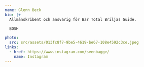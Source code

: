 ```yaml
---
name: Glenn Beck
bio: |+
  Allmänskribent och ansvarig för Bar Total Briljas Guide.

  BOSH

photo:
  src: src/assets/013fc8f7-9be5-4619-be67-108e4592c3ce.jpeg
links:
  - href: https://www.instagram.com/svenbagge/
    name: Instagram
---
```

